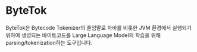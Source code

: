 # ByteTok
ByteTok은 Bytecode Tokenizer의 줄임말로 자바를 비롯한 JVM 환경에서 실행되기 위하여 생성되는 바이트코드를 Large Language Model의 학습을 위해 parsing/tokenization하는 도구입니다.
